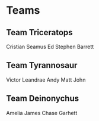 # Teams

## Team Triceratops

Cristian
Seamus
Ed 
Stephen
Barrett


## Team Tyrannosaur

Victor
Leandrae
Andy
Matt
John

## Team Deinonychus

Amelia
James
Chase
Garhett
